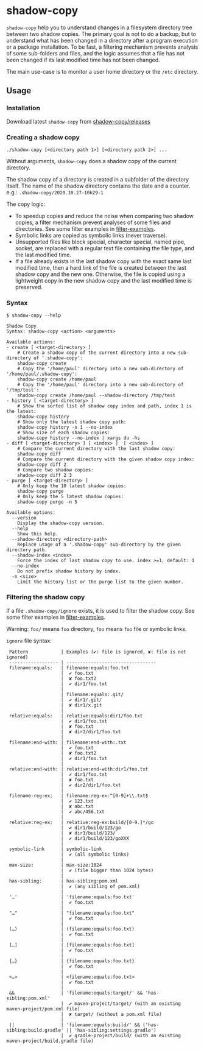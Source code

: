 # shadow-copy

`shadow-copy` help you to understand changes in a filesystem directory tree between two shadow copies.
The primary goal is not to do a backup, but to understand what has been changed in a directory after
a program execution or a package installation. To be fast, a filtering mechanism prevents analysis of
some sub-folders and files, and the logic assumes that a file has not been changed if its last modified time
has not been changed. 

The main use-case is to monitor a user home directory or the `/etc` directory.

## Usage

### Installation

Download latest `shadow-copy` from [shadow-copy/releases](https://github.com/alban-auzeill/shadow-copy/releases)

### Creating a shadow copy

`./shadow-copy [<directory path 1>] [<directory path 2>] ...`

Without arguments, `shadow-copy` does a shadow copy of the current directory.

The shadow copy of a directory is created in a subfolder of the directory itself.
The name of the shadow directory contains the date and a counter. 
e.g.: `.shadow-copy/2020.10.27-10h29-1`

The copy logic:

* To speedup copies and reduce the noise when comparing two shadow copies, a filter mechanism
  prevent analyses of some files and directories. See some filter examples in [filter-examples](filter-examples). 
* Symbolic links are copied as symbolic links (never traverse).
* Unsupported files like block special, character special, named pipe, socket, are replaced with
  a regular text file containing the file type, and the last modified time.
* If a file already exists in the last shadow copy with the exact same last modified time,
  then a hard link of the file is created between the last shadow copy and the new one.
  Otherwise, the file is copied using a lightweight copy in the new shadow copy and the last modified time is preserved.

### Syntax
```
$ shadow-copy --help
```
```
Shadow Copy
Syntax: shadow-copy <action> <arguments>

Available actions:
- create [ <target-directory> ]
    # Create a shadow copy of the current directory into a new sub-directory of '.shadow-copy':
    shadow-copy create
    # Copy the '/home/paul' directory into a new sub-directory of '/home/paul/.shadow-copy':
    shadow-copy create /home/paul
    # Copy the '/home/paul' directory into a new sub-directory of '/tmp/test':
    shadow-copy create /home/paul --shadow-directory /tmp/test
- history [ <target-directory> ]
    # Show the sorted list of shadow copy index and path, index 1 is the latest:
    shadow-copy history
    # Show only the latest shadow copy path:
    shadow-copy history -n 1 --no-index
    # Show size of each shadow copies:
    shadow-copy history --no-index | xargs du -hs
- diff [ <target-directory> ] [ <index> ]  [ <index> ]
    # Compare the current directory with the last shadow copy:
    shadow-copy diff
    # Compare the current directory with the given shadow copy index:
    shadow-copy diff 2
    # Compare two shadow copies:
    shadow-copy diff 2 3
- purge [ <target-directory> ]
    # Only keep the 10 latest shadow copies:
    shadow-copy purge
    # Only keep the 5 latest shadow copies:
    shadow-copy purge -n 5

Available options:
  --version
    Display the shadow-copy version.
  --help
    Show this help.
  --shadow-directory <directory-path>
    Replace usage of a '.shadow-copy' sub-directory by the given directory path.
  --shadow-index <index>
    Force the index of last shadow copy to use. index >=1, default: 1
  --no-index
    Do not prefix shadow history by index.
  -n <size>
    Limit the history list or the purge list to the given number.
```

### Filtering the shadow copy

If a file `.shadow-copy/ignore` exists, it is used to filter the shadow copy.
See some filter examples in [filter-examples](filter-examples).

Warning: `foo/` means `foo` directory, `foo` means `foo` file or symbolic links. 

`ignore` file syntax:
```
 Pattern            | Examples (✔: file is ignored, ✘: file is not ignored)
 ------------------ | ---------------------------------
 filename:equals:   | filename:equals:foo.txt
                    |  ✔ foo.txt
                    |  ✘ foo.txt2
                    |  ✔ dir1/foo.txt
                    |
                    | filename:equals:.git/
                    |  ✔ dir1/.git/
                    |  ✘ dir1/x.git
                    |
 relative:equals:   | relative:equals:dir1/foo.txt
                    |  ✔ dir1/foo.txt
                    |  ✘ foo.txt
                    |  ✘ dir2/dir1/foo.txt
                    |
 filename:end-with: | filename:end-with:.txt
                    |  ✔ foo.txt
                    |  ✘ foo.txt2
                    |  ✔ dir1/foo.txt
                    |
 relative:end-with: | relative:end-with:dir1/foo.txt
                    |  ✔ dir1/foo.txt
                    |  ✘ foo.txt
                    |  ✔ dir2/dir1/foo.txt
                    |
 filename:reg-ex:   | filename:reg-ex:^[0-9]+\\.txt$
                    |  ✔ 123.txt
                    |  ✘ abc.txt
                    |  ✔ abc/456.txt
                    |
 relative:reg-ex:   | relative:reg-ex:build/[0-9.]*/go
                    |  ✔ dir1/build/123/go
                    |  ✘ dir1/build/123/
                    |  ✔ dir1/build/123/goXXX
                    |
 symbolic-link      | symbolic-link
                    |  ✔ (all symbolic links)
                    |
 max-size:          | max-size:1024
                    |  ✔ (file bigger than 1024 bytes)
                    |
 has-sibling:       | has-sibling:pom.xml
                    |  ✔ (any sibling of pom.xml)
                    |
 '…'                | 'filename:equals:foo.txt'
                    |  ✔ foo.txt
                    |
 "…"                | "filename:equals:foo.txt"
                    |  ✔ foo.txt
                    |
 (…)                | (filename:equals:foo.txt)
                    |  ✔ foo.txt
                    |
 […]                | [filename:equals:foo.txt]
                    |  ✔ foo.txt
                    |
 {…}                | {filename:equals:foo.txt}
                    |  ✔ foo.txt
                    |
 <…>                | <filename:equals:foo.txt>
                    |  ✔ foo.txt
                    |
 &&                 | 'filename:equals:target/' && 'has-sibling:pom.xml'
                    |  ✔ maven-project/target/ (with an existing maven-project/pom.xml file)
                    |  ✘ target/ (without a pom.xml file)
                    |
 ||                 | 'filename:equals:build/' && ('has-sibling:build.gradle' || 'has-sibling:settings.gradle')
                    |  ✔ gradle-project/build/ (with an existing maven-project/build.gradle file)
```
